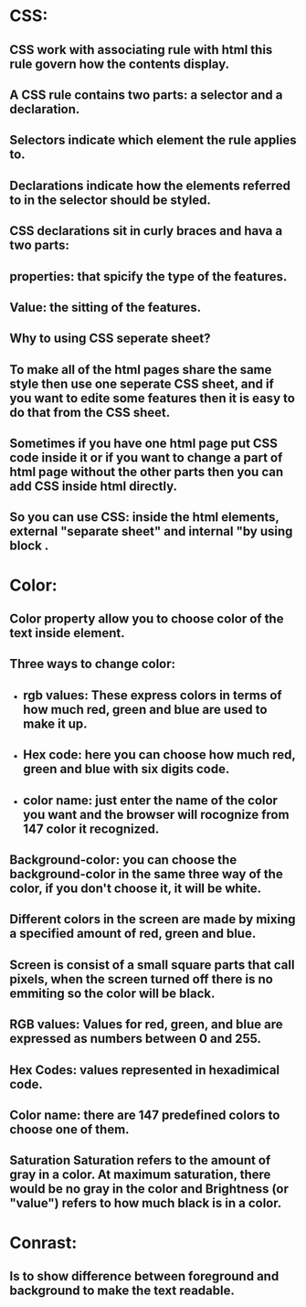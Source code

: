 # CSS:
## CSS work with associating rule with html this rule govern how the contents display.
##  A CSS rule contains two parts: a selector and a declaration.
## Selectors indicate which element the rule applies to.
## Declarations indicate how the elements referred to in the selector should be styled. 
## CSS declarations sit in curly braces and hava a two parts: 
## properties: that spicify the type of the features.
## Value: the sitting of the features.
## Why to using CSS seperate sheet?
## To make all of the html pages share the same style then use one seperate CSS sheet, and if you want to edite some features then it is easy to do that from the CSS sheet.
## Sometimes if you have one html page  put CSS code inside it or if you want to change a part of html page without the other parts then you can add CSS inside html directly.
## So you can use CSS:  inside the html elements, external "separate sheet" and internal "by using block <style>....</style>.

# Color:
## Color property allow you to choose color of the text inside element.
## Three ways to change color:
+ ## rgb values: These express colors in terms of how much red, green and blue are used to make it up.
+ ## Hex code: here you can choose how much red, green and blue with six digits code.
+ ## color name: just enter the name of the color you want and the browser will rocognize from 147 color it recognized.
## Background-color: you can choose the background-color in the same three way of the color, if you don't choose it, it will be white.
## Different colors in the screen are made by mixing a specified amount of red, green and blue.
## Screen is consist of a small square parts that call pixels, when the screen turned off there is no emmiting so the color will be black.
## RGB values: Values for red, green, and blue are expressed as numbers between 0 and 255. 
## Hex Codes: values represented in hexadimical code.
## Color name: there are 147 predefined colors to choose one of them.
## Saturation Saturation refers to the amount of gray in a color. At maximum saturation, there would be no gray in the color and Brightness (or "value") refers to how much black is in a color.
# Conrast:
## Is to show difference between foreground and background to make the text readable. 